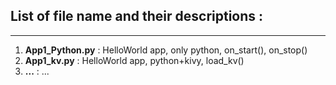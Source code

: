 <h2>List of file name and their descriptions :</h2>
<hr>
<ol>
<li><strong>App1_Python.py</strong> : HelloWorld app, only python, on_start(), on_stop()</li>
<li><strong>App1_kv.py</strong> : HelloWorld app, python+kivy, load_kv()</li>
<li><strong>...</strong> : ...</li>
</ol>
